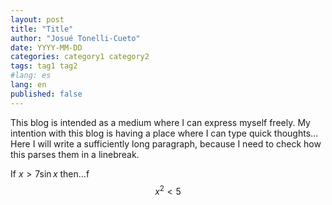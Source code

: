 ```yaml
---
layout: post
title: "Title"
author: "Josué Tonelli-Cueto"
date: YYYY-MM-DD
categories: category1 category2
tags: tag1 tag2
#lang: es
lang: en
published: false
---
```



This blog is intended as a medium where I can express myself freely.
My intention with this blog is having a place where I can type quick thoughts... Here I will write a sufficiently long paragraph, because I need to check how this parses them in a linebreak.

If $x>7\sin x$ then...f
$$x^2<5$$
